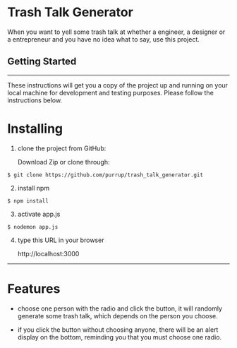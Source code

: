 # Trash Talk Generator

When you want to yell some trash talk at whether a engineer, a designer or a entrepreneur and you have no idea what to say, use this project.

## Getting Started

---

These instructions will get you a copy of the project up and running on your local machine for development and testing purposes. Please follow the instructions below.

# Installing

1. clone the project from GitHub:

   Download Zip or clone through:

```
$ git clone https://github.com/purrup/trash_talk_generator.git
```

2. install npm

```
$ npm install
```

3. activate app.js

```
$ nodemon app.js
```

4. type this URL in your browser

   http://localhost:3000

---

# Features

- choose one person with the radio and click the button, it will randomly generate some trash talk, which depends on the person you choose.

- if you click the button without choosing anyone, there will be an alert display on the bottom, reminding you that you must choose one radio.

